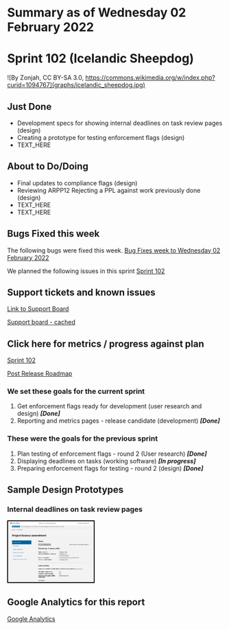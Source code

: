 # Summary as of Wednesday 02 February 2022 

# Sprint 102 (Icelandic Sheepdog)
![By Zonjah, CC BY-SA 3.0, https://commons.wikimedia.org/w/index.php?curid=1094767](graphs/icelandic_sheepdog.jpg)

## Just Done
* Development specs for showing internal deadlines on task review pages (design)
* Creating a prototype for testing enforcement flags (design)
* TEXT_HERE

## About to Do/Doing
* Final updates to compliance flags (design)
* Reviewing ARPP12 Rejecting a PPL against work previously done (design)
* TEXT_HERE
* TEXT_HERE

## Bugs Fixed this week
The following bugs were fixed this week.
[Bug Fixes week to Wednesday 02 February 2022](graphs/bugs02022022.png)

We planned the following issues in this sprint 
[Sprint 102](graphs/sprint02022022.png)

## Support tickets and known issues
[Link to Support Board](https://collaboration.homeoffice.gov.uk/jira/secure/RapidBoard.jspa?rapidView=1717&selectedIssue=ASSB-253)

[Support board - cached](graphs/supportBoard02022022.png)

## Click here for metrics / progress against plan
[Sprint 102](graphs/progress02022022.png)

[Post Release Roadmap](graphs/roadmap02022022.png)

### We set these goals for the current sprint
1. Get enforcement flags ready for development (user research and design) ***[Done]***
2. Reporting and metrics pages - release candidate (development) ***[Done]***

### These were the goals for the previous sprint
1. Plan testing of enforcement flags - round 2 (User research) ***[Done]***
2. Displaying deadlines on tasks (working software) ***[In progress]***
3. Preparing enforcement flags for testing - round 2 (design) ***[Done]***

## Sample Design Prototypes
###  Internal deadlines on task review pages
<a href="graphs/proto1_02022022.png"><img src="graphs/proto1_02022022.png" alt="HTML5 Icon" width="200" style="border:2px solid black"></a>
<br>


## Google Analytics for this report
[Google Analytics](graphs/GA02022022.png)

